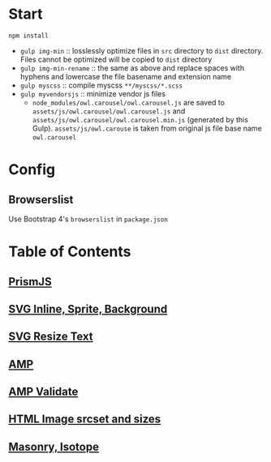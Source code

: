 # Start
`npm install`

- `gulp img-min` :: losslessly optimize files in `src` directory to `dist` directory. Files cannot be optimized will be copied to `dist` directory
- `gulp img-min-rename` :: the same as above and replace spaces with hyphens and lowercase the file basename and extension name
- `gulp myscss` :: compile myscss `**/myscss/*.scss`
- `gulp myvendorsjs` :: minimize vendor js files
    - `node_modules/owl.carousel/owl.carousel.js` are saved to `assets/js/owl.carousel/owl.carousel.js` and `assets/js/owl.carousel/owl.carousel.min.js` (generated by this Gulp). `assets/js/owl.carouse` is taken from original js file base name `owl.carousel`

# Config
## Browserslist
Use Bootstrap 4's `browserslist` in `package.json` 

# Table of Contents
## [PrismJS](https://rawgit.com/levonlee/cssSandbox/master/prismjs/index.html)
## [SVG Inline, Sprite, Background](https://rawgit.com/levonlee/cssSandbox/master/svg/index.html)
## [SVG Resize Text](https://rawgit.com/levonlee/cssSandbox/master/svg/svg-text.html)
## [AMP](https://rawgit.com/levonlee/cssSandbox/master/amp/index.html)
## [AMP Validate](https://rawgit.com/levonlee/cssSandbox/master/amp/index.html#development=1)
## [HTML Image srcset and sizes](https://raw.githack.com/levonlee/cssSandbox/master/hover/img-srcset-sizes.html)
## [Masonry, Isotope](https://raw.githack.com/levonlee/cssSandbox/master/isotope/index.html)
